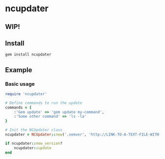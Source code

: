 # ncupdater
## WIP!

## Install

```bash
gem install ncupdater
```

## Example

### Basic usage

```ruby
require 'ncupdater'

# Define commands to run the update
commands = {
    :'Gem update' => 'gem update my-command',
    :'Some other command' => 'ls -la'
}

# Init the NCUpdater class
ncupdater = NCUpdater::new('.semver', 'http://LINK-TO-A-TEXT-FILE-WITH-NEW-VERSION', commands)

if ncupdater::new_version?
    ncupdater::update
end
```